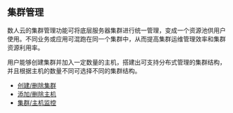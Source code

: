 ## 集群管理

数人云的集群管理功能可将底层服务器集群进行统一管理，变成一个资源池供用户使用。不同业务或应用可混跑在同一个集群中，从而提高集群运维管理效率和集群资源利用率。  

用户能够创建集群并加入一定数量的主机，搭建出可支持分布式管理的集群结构，并且根据主机的数量不同可选择不同的集群结构。  

  * [创建/删除集群](create_delete_cluster.md)
  * [添加/删除主机](create_delete_host.md)
  * [集群/主机监控](monitor_cluster.md)
